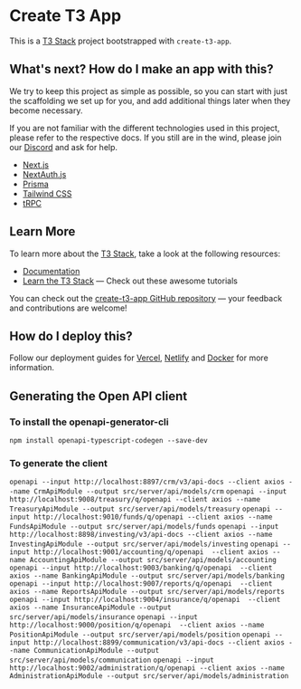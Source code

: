 # Create T3 App

This is a [T3 Stack](https://create.t3.gg/) project bootstrapped with `create-t3-app`.

## What's next? How do I make an app with this?

We try to keep this project as simple as possible, so you can start with just the scaffolding we set up for you, and add additional things later when they become necessary.

If you are not familiar with the different technologies used in this project, please refer to the respective docs. If you still are in the wind, please join our [Discord](https://t3.gg/discord) and ask for help.

- [Next.js](https://nextjs.org)
- [NextAuth.js](https://next-auth.js.org)
- [Prisma](https://prisma.io)
- [Tailwind CSS](https://tailwindcss.com)
- [tRPC](https://trpc.io)

## Learn More

To learn more about the [T3 Stack](https://create.t3.gg/), take a look at the following resources:

- [Documentation](https://create.t3.gg/)
- [Learn the T3 Stack](https://create.t3.gg/en/faq#what-learning-resources-are-currently-available) — Check out these awesome tutorials

You can check out the [create-t3-app GitHub repository](https://github.com/t3-oss/create-t3-app) — your feedback and contributions are welcome!

## How do I deploy this?

Follow our deployment guides for [Vercel](https://create.t3.gg/en/deployment/vercel), [Netlify](https://create.t3.gg/en/deployment/netlify) and [Docker](https://create.t3.gg/en/deployment/docker) for more information.


## Generating the Open API client

### To install the openapi-generator-cli
`npm install openapi-typescript-codegen --save-dev`

### To generate the client 
`openapi --input http://localhost:8897/crm/v3/api-docs --client axios --name CrmApiModule --output src/server/api/models/crm`
`openapi --input http://localhost:9008/treasury/q/openapi --client axios --name TreasuryApiModule --output src/server/api/models/treasury`
`openapi --input http://localhost:9010/funds/q/openapi --client axios --name FundsApiModule --output src/server/api/models/funds`
`openapi --input http://localhost:8898/investing/v3/api-docs --client axios --name InvestingApiModule --output src/server/api/models/investing`
`openapi --input http://localhost:9001/accounting/q/openapi  --client axios --name AccountingApiModule --output src/server/api/models/accounting`
`openapi --input http://localhost:9003/banking/q/openapi  --client axios --name BankingApiModule --output src/server/api/models/banking`
`openapi --input http://localhost:9007/reports/q/openapi  --client axios --name ReportsApiModule --output src/server/api/models/reports`
`openapi --input http://localhost:9004/insurance/q/openapi  --client axios --name InsuranceApiModule --output src/server/api/models/insurance`
`openapi --input http://localhost:9000/position/q/openapi  --client axios --name PositionApiModule --output src/server/api/models/position`
`openapi --input http://localhost:8899/communication/v3/api-docs --client axios --name CommunicationApiModule --output src/server/api/models/communication`
`openapi --input http://localhost:9002/administration/q/openapi --client axios --name AdministrationApiModule --output src/server/api/models/administration`

